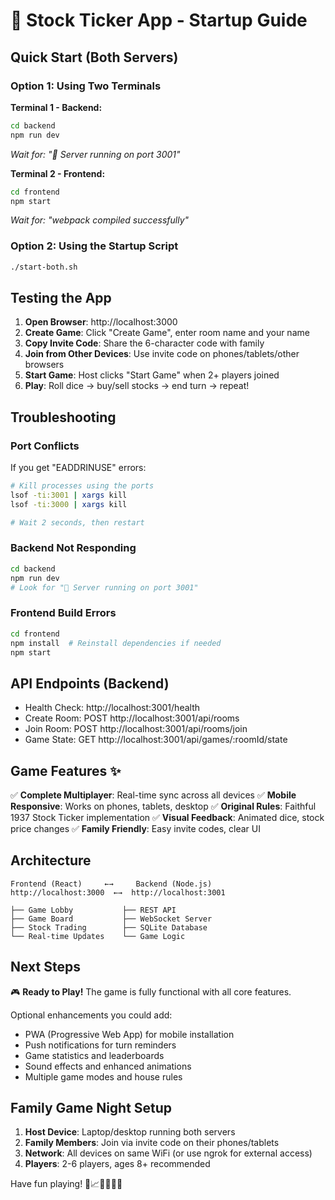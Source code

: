 # 🚀 Stock Ticker App - Startup Guide

## Quick Start (Both Servers)

### Option 1: Using Two Terminals

**Terminal 1 - Backend:**
```bash
cd backend
npm run dev
```
*Wait for: "🚀 Server running on port 3001"*

**Terminal 2 - Frontend:**
```bash
cd frontend  
npm start
```
*Wait for: "webpack compiled successfully"*

### Option 2: Using the Startup Script
```bash
./start-both.sh
```

## Testing the App

1. **Open Browser**: http://localhost:3000
2. **Create Game**: Click "Create Game", enter room name and your name
3. **Copy Invite Code**: Share the 6-character code with family
4. **Join from Other Devices**: Use invite code on phones/tablets/other browsers
5. **Start Game**: Host clicks "Start Game" when 2+ players joined
6. **Play**: Roll dice → buy/sell stocks → end turn → repeat!

## Troubleshooting

### Port Conflicts
If you get "EADDRINUSE" errors:
```bash
# Kill processes using the ports
lsof -ti:3001 | xargs kill
lsof -ti:3000 | xargs kill

# Wait 2 seconds, then restart
```

### Backend Not Responding
```bash
cd backend
npm run dev
# Look for "🚀 Server running on port 3001"
```

### Frontend Build Errors
```bash
cd frontend
npm install  # Reinstall dependencies if needed
npm start
```

## API Endpoints (Backend)

- Health Check: http://localhost:3001/health
- Create Room: POST http://localhost:3001/api/rooms
- Join Room: POST http://localhost:3001/api/rooms/join
- Game State: GET http://localhost:3001/api/games/:roomId/state

## Game Features ✨

✅ **Complete Multiplayer**: Real-time sync across all devices
✅ **Mobile Responsive**: Works on phones, tablets, desktop
✅ **Original Rules**: Faithful 1937 Stock Ticker implementation
✅ **Visual Feedback**: Animated dice, stock price changes
✅ **Family Friendly**: Easy invite codes, clear UI

## Architecture

```
Frontend (React)     ←→     Backend (Node.js)
http://localhost:3000  ←→  http://localhost:3001
     
├── Game Lobby           ├── REST API
├── Game Board           ├── WebSocket Server  
├── Stock Trading        ├── SQLite Database
└── Real-time Updates    └── Game Logic
```

## Next Steps

🎮 **Ready to Play!** The game is fully functional with all core features.

Optional enhancements you could add:
- PWA (Progressive Web App) for mobile installation
- Push notifications for turn reminders  
- Game statistics and leaderboards
- Sound effects and enhanced animations
- Multiple game modes and house rules

## Family Game Night Setup

1. **Host Device**: Laptop/desktop running both servers
2. **Family Members**: Join via invite code on their phones/tablets
3. **Network**: All devices on same WiFi (or use ngrok for external access)
4. **Players**: 2-6 players, ages 8+ recommended

Have fun playing! 🎲📈👨‍👩‍👧‍👦